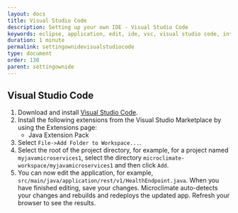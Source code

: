 ```yaml
---
layout: docs
title: Visual Studio Code
description: Setting up your own IDE - Visual Studio Code
keywords: eclipse, application, edit, ide, vsc, visual studio code, intellij, text editor, editor
duration: 1 minute
permalink: settingownidevisualstudiocode
type: document
order: 130
parent: settingownide
---
```


## Visual Studio Code

1. Download and install [Visual Studio Code](https://code.visualstudio.com/download).
2. Install the following extensions from the Visual Studio Marketplace by using the Extensions page:
   * Java Extension Pack
3. Select ``File->Add Folder to Workspace...``.
4. Select the root of the project directory, for example, for a project named ``myjavamicroservices1``, select the directory ``microclimate-workspace/myjavamicroservices1`` and then click ``Add``.
5. You can now edit the application, for example,  ``src/main/java/application/rest/v1/HealthEndpoint.java``. When you have finished editing, save your changes. Microclimate auto-detects your changes and rebuilds and redeploys the updated app. Refresh your browser to see the results.
